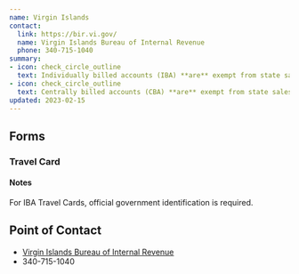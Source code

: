 ```yaml
---
name: Virgin Islands
contact:
  link: https://bir.vi.gov/
  name: Virgin Islands Bureau of Internal Revenue
  phone: 340-715-1040
summary:
- icon: check_circle_outline
  text: Individually billed accounts (IBA) **are** exempt from state sales tax.
- icon: check_circle_outline
  text: Centrally billed accounts (CBA) **are** exempt from state sales tax.
updated: 2023-02-15
---
```


## Forms

### Travel Card

#### Notes

For IBA Travel Cards, official government identification is required.

## Point of Contact
- [Virgin Islands Bureau of Internal Revenue](https://bir.vi.gov/)
- 340-715-1040